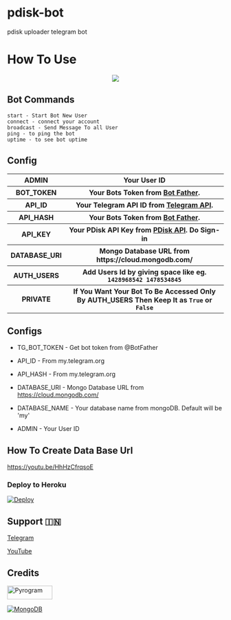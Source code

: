 # pdisk-bot
pdisk uploader telegram bot 

# How To Use 
<p align="center">
    <img src="https://tg-link.herokuapp.com/dl/0/AgADfq0xG49G6FY.jpg">
</p>


## Bot Commands
```
start - Start Bot New User
connect - connect your account
broadcast - Send Message To all User
ping - to ping the bot
uptime - to see bot uptime
```

## Config

<table align='center'>
    <tr>
        <th>ADMIN</th>
        <th>Your User ID</code> </th>
    </tr>
    <tr>
        <th>BOT_TOKEN</th>
        <th>Your Bots Token from <a href='https://telegram.me/BotFather/'>Bot Father</a>.</th>
    </tr>
    <tr>
        <th>API_ID</th>
        <th>Your Telegram API ID from <a href='https://telegram.me/BotFather/'>Telegram API</a>.</th>
    </tr>
    <tr>
        <th>API_HASH</th>
        <th>Your Bots Token from <a href='https://my.telegram.org/'>Bot Father</a>.</th>
    </tr>
    <tr>
        <th>API_KEY</th>
        <th>Your PDisk API Key from <a href='https://www.cofilink.com/use-api'>PDisk API</a>. Do Sign-in</th>
    </tr>
    <tr>
        <th>DATABASE_URI</th>
        <th>Mongo Database URL from https://cloud.mongodb.com/</code> </th>
    </tr>
    <tr>
        <th>AUTH_USERS</th>
        <th>Add Users Id by giving space like eg. <code>1428968542 1478534845</code> </th>
    </tr>
    <tr>
        <th>PRIVATE</th>
        <th>If You Want Your Bot To Be Accessed Only By AUTH_USERS Then Keep It as <code>True</code> or <code>False</code></th>
    </tr> 
<table>

## Configs 

* TG_BOT_TOKEN  - Get bot token from @BotFather

* API_ID        - From my.telegram.org 

* API_HASH      - From my.telegram.org 

* DATABASE_URI  - Mongo Database URL from https://cloud.mongodb.com/

* DATABASE_NAME  - Your database name from mongoDB. Default will be 'my'

* ADMIN - Your User ID

## How To Create Data Base Url
 https://youtu.be/HhHzCfrqsoE


### Deploy to Heroku
[![Deploy](https://www.herokucdn.com/deploy/button.svg)](https://heroku.com/deploy?template=https://github.com/Mani5GRockers/pdisk-bot)



## Support 🇮🇳
<a href="https://t.me/lntechnical">
   <p> Telegram </p>
  </a>
<a href="https://youtube.com/c/LNtechnical">
   <p> YouTube </p>
  </a>

## Credits

<p align="left">
  <a href="https://github.com/pyrogram/pyrogram">
    <img alt="Pyrogram" src ="https://i.imgur.com/BOgY9ai.png" width="104.75" height="32"/>
  </a>
</p>

<p align="left">
  <a href="https://docs.mongodb.com">
    <img alt="MongoDB" src ="https://img.shields.io/badge/MongoDB-%234ea94b.svg?&style=for-the-badge&logo=mongodb&logoColor=white"/>
  </a>
</p>
